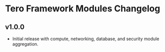 # Tero Framework Modules Changelog

## v1.0.0
- Initial release with compute, networking, database, and security module aggregation.